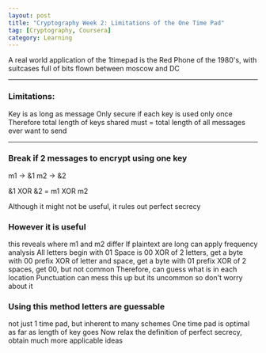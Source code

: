 ```yaml
---
layout: post
title: "Cryptography Week 2: Limitations of the One Time Pad"
tag: [Cryptography, Coursera]
category: Learning
---
```


A real world application of the 1timepad is the Red Phone of the 1980's, with suitcases full of bits flown between moscow and DC

***

### Limitations:
Key is as long as message
Only secure if each key is used only once
Therefore
total length of keys shared must = total length of all messages ever want to send

***

### Break if 2 messages to encrypt using one key
m1 -> &1
m2 -> &2

&1 XOR &2 = m1 XOR m2

Although it might not be useful, it  rules out perfect secrecy

### However it is useful

this reveals where m1 and m2 differ
If plaintext are long can apply frequency analysis
All letters begin with 01
Space is 00
XOR of 2 letters, get a byte with 00 prefix
XOR of letter and space, get a byte with 01 prefix
XOR of 2 spaces, get 00, but not common
Therefore, can guess what is in each location
Punctuation can mess this up but its uncommon so don't worry about it

### Using this method letters are guessable
not just 1 time pad, but inherent to many schemes
One time pad is optimal as far as length of key goes
Now relax the definition of perfect secrecy, obtain much more applicable ideas 
